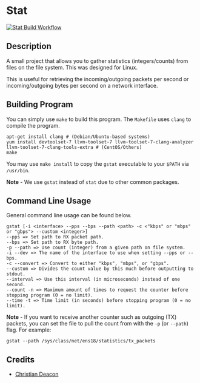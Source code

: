 # Stat
[![Stat Build Workflow](https://github.com/gamemann/Stat/actions/workflows/build.yml/badge.svg)](https://github.com/gamemann/Stat/actions/workflows/build.yml)

## Description
A small project that allows you to gather statistics (integers/counts) from files on the file system. This was designed for Linux.

This is useful for retrieving the incoming/outgoing packets per second or incoming/outgoing bytes per second on a network interface.

## Building Program
You can simply use `make` to build this program. The `Makefile` uses `clang` to compile the program.

```
apt-get install clang # (Debian/Ubuntu-based systems)
yum install devtoolset-7 llvm-toolset-7 llvm-toolset-7-clang-analyzer llvm-toolset-7-clang-tools-extra # (CentOS/Others)
make
```

You may use `make install` to copy the `gstat` executable to your `$PATH` via `/usr/bin`.

**Note** - We use `gstat` instead of `stat` due to other common packages.

## Command Line Usage
General command line usage can be found below.

```
gstat [-i <interface> --pps --bps --path <path> -c <"kbps" or "mbps" or "gbps"> --custom <integer>]
--pps => Set path to RX packet path.
--bps => Set path to RX byte path.
-p --path => Use count (integer) from a given path on file system.
-i --dev => The name of the interface to use when setting --pps or --bps.
-c --convert => Convert to either "kbps", "mbps", or "gbps".
--custom => Divides the count value by this much before outputting to stdout.
--interval => Use this interval (in microseconds) instead of one second.
--count -n => Maximum amount of times to request the counter before stopping program (0 = no limit).
--time -t => Time limit (in seconds) before stopping program (0 = no limit).
```

**Note** - If you want to receive another counter such as outgoing (TX) packets, you can set the file to pull the count from with the `-p` (or `--path`) flag. For example:

```
gstat --path /sys/class/net/ens18/statistics/tx_packets
```

## Credits
* [Christian Deacon](https://github.com/gamemann)
